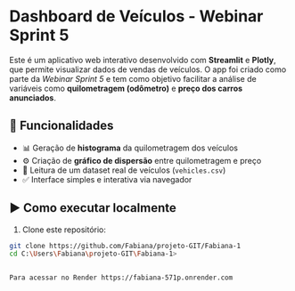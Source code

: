 # Dashboard de Veículos - Webinar Sprint 5

Este é um aplicativo web interativo desenvolvido com **Streamlit** e **Plotly**, que permite visualizar dados de vendas de veículos. O app foi criado como parte da *Webinar Sprint 5* e tem como objetivo facilitar a análise de variáveis como **quilometragem (odômetro)** e **preço dos carros anunciados**.

## 🚗 Funcionalidades

- 📊 Geração de **histograma** da quilometragem dos veículos
- ⚙️ Criação de **gráfico de dispersão** entre quilometragem e preço
- 📂 Leitura de um dataset real de veículos (`vehicles.csv`)
- ✅ Interface simples e interativa via navegador

## ▶️ Como executar localmente

1. Clone este repositório:

```bash
git clone https://github.com/Fabiana/projeto-GIT/Fabiana-1
cd C:\Users\Fabiana\projeto-GIT\Fabiana-1>


Para acessar no Render https://fabiana-571p.onrender.com